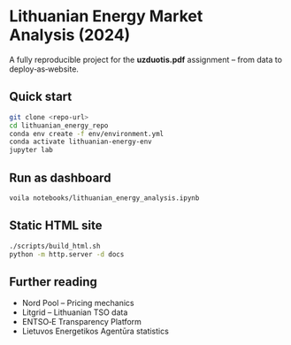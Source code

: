 
# Lithuanian Energy Market Analysis (2024)

A fully reproducible project for the **uzduotis.pdf** assignment – from data to deploy‑as‑website.

## Quick start

```bash
git clone <repo-url>
cd lithuanian_energy_repo
conda env create -f env/environment.yml
conda activate lithuanian-energy-env
jupyter lab
```

## Run as dashboard

```bash
voila notebooks/lithuanian_energy_analysis.ipynb
```

## Static HTML site

```bash
./scripts/build_html.sh
python -m http.server -d docs
```

## Further reading

* Nord Pool – Pricing mechanics  
* Litgrid – Lithuanian TSO data  
* ENTSO‑E Transparency Platform  
* Lietuvos Energetikos Agentūra statistics
